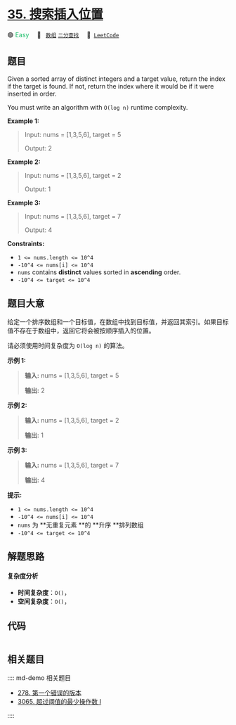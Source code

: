 # [35. 搜索插入位置](https://leetcode.com/problems/search-insert-position)

🟢 <font color=#15bd66>Easy</font>&emsp; 🔖&ensp; [`数组`](/leetcode/outline/tag/array.md) [`二分查找`](/leetcode/outline/tag/binary-search.md)&emsp; 🔗&ensp;[`LeetCode`](https://leetcode.com/problems/search-insert-position)


## 题目

Given a sorted array of distinct integers and a target value, return the index
if the target is found. If not, return the index where it would be if it were
inserted in order.

You must write an algorithm with `O(log n)` runtime complexity.



**Example 1:**

> Input: nums = [1,3,5,6], target = 5
> 
> Output: 2

**Example 2:**

> Input: nums = [1,3,5,6], target = 2
> 
> Output: 1

**Example 3:**

> Input: nums = [1,3,5,6], target = 7
> 
> Output: 4

**Constraints:**

  * `1 <= nums.length <= 10^4`
  * `-10^4 <= nums[i] <= 10^4`
  * `nums` contains **distinct** values sorted in **ascending** order.
  * `-10^4 <= target <= 10^4`


## 题目大意

给定一个排序数组和一个目标值，在数组中找到目标值，并返回其索引。如果目标值不存在于数组中，返回它将会被按顺序插入的位置。

请必须使用时间复杂度为 `O(log n)` 的算法。



**示例 1:**

> 
> 
> 
> 
> 
> **输入:** nums = [1,3,5,6], target = 5
> 
> **输出:** 2
> 
> 

**示例  2:**

> 
> 
> 
> 
> 
> **输入:** nums = [1,3,5,6], target = 2
> 
> **输出:** 1
> 
> 

**示例 3:**

> 
> 
> 
> 
> 
> **输入:** nums = [1,3,5,6], target = 7
> 
> **输出:** 4
> 
> 



**提示:**

  * `1 <= nums.length <= 10^4`
  * `-10^4 <= nums[i] <= 10^4`
  * `nums` 为 **无重复元素  **的 **升序  **排列数组
  * `-10^4 <= target <= 10^4`


## 解题思路

#### 复杂度分析

- **时间复杂度**：`O()`，
- **空间复杂度**：`O()`，

## 代码

```javascript

```

## 相关题目

:::: md-demo 相关题目
- [278. 第一个错误的版本](./0278.md)
- [3065. 超过阈值的最少操作数 I](https://leetcode.com/problems/minimum-operations-to-exceed-threshold-value-i)

::::
